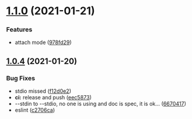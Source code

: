 # [1.1.0](https://github.com/LumaKernel/vfile-message-daemon/compare/v1.0.4...v1.1.0) (2021-01-21)


### Features

* attach mode ([978fd29](https://github.com/LumaKernel/vfile-message-daemon/commit/978fd296d43de167e656bb292f173df857595313))

## [1.0.4](https://github.com/LumaKernel/vfile-message-daemon/compare/v1.0.3...v1.0.4) (2021-01-20)


### Bug Fixes

* stdio missed ([f12d0e2](https://github.com/LumaKernel/vfile-message-daemon/commit/f12d0e260d28ad99559f3ca2710020084bb3bef6))
* **ci:** release and push ([eec5873](https://github.com/LumaKernel/vfile-message-daemon/commit/eec5873c9b019df3ff2ac98332d70a32a1f6637c))
* --stdin to --stdio, no one is using and doc is spec, it is ok... ([6670417](https://github.com/LumaKernel/vfile-message-daemon/commit/66704177efb3adc0d8f5db9d4b41cadc5953820e))
* eslint ([c2706ca](https://github.com/LumaKernel/vfile-message-daemon/commit/c2706ca4e3c9d66765b6e8f1da2d151c47ee15f9))
